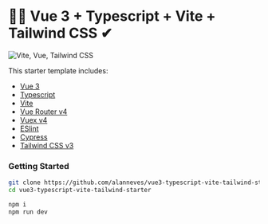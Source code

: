 # 👨‍🚀 Vue 3 + Typescript + Vite + Tailwind CSS ✔

![Vite, Vue, Tailwind CSS](https://user-images.githubusercontent.com/11320080/111277027-a9384c00-8640-11eb-8323-21889bd7c609.png)

This starter template includes:

- [Vue 3](https://vuejs.org/guide/introduction.html)
- [Typescript](https://www.typescriptlang.org/)
- [Vite](https://vitejs.dev/guide/)
- [Vue Router v4](https://github.com/vuejs/router)
- [Vuex v4](https://vuex.vuejs.org/)
- [ESlint](https://eslint.org/)
- [Cypress](https://docs.cypress.io/)
- [Tailwind CSS v3](https://tailwindcss.com/docs/configuration)

### Getting Started

```sh
git clone https://github.com/alanneves/vue3-typescript-vite-tailwind-starter.git
cd vue3-typescript-vite-tailwind-starter
```

```sh
npm i
npm run dev
```